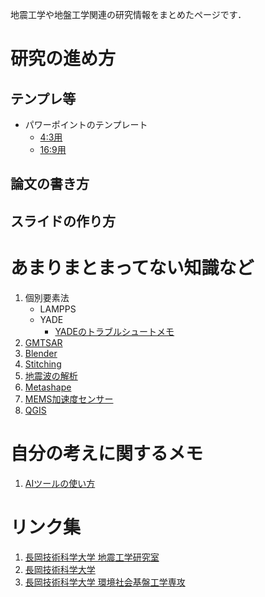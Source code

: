 地震工学や地盤工学関連の研究情報をまとめたページです．

# 研究の進め方

## テンプレ等
- パワーポイントのテンプレート
    - [4:3用](source\slide_template_v4_4-3.pptx)
    - [16:9用](source/slide_template_v4_16-9.pptx)


## 論文の書き方

## スライドの作り方

# あまりまとまってない知識など

1. 個別要素法
    - LAMPPS
    - YADE
        - [YADEのトラブルシュートメモ](knowledge/DEM/yade_01.md)
1. [GMTSAR](knowledge/gmt_sar.md)
1. [Blender](knowledge/blender.md)
1. [Stitching](knowledge/stitching.md)
1. [地震波の解析](knowledge/earthquake_record_analysis.md)
1. [Metashape](knowledge/metashape.md)
1. [MEMS加速度センサー](knowledge/mems_acc.md)
1. [QGIS](knowledge/qgis.md)

# 自分の考えに関するメモ
1. [AIツールの使い方](misc/ai_tools.md)

# リンク集
1. [長岡技術科学大学 地震工学研究室](https://whs.nagaokaut.ac.jp/gee-l/)
1. [長岡技術科学大学](https://www.nagaokaut.ac.jp/)
1. [長岡技術科学大学 環境社会基盤工学専攻](https://cee.nagaokaut.ac.jp/)
